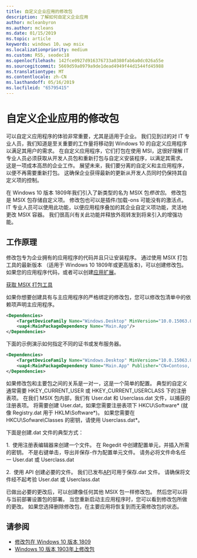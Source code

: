 ```yaml
---
title: 自定义企业应用的修改包
description: 了解如何自定义企业应用
author: mcleanbyron
ms.author: mcleans
ms.date: 01/15/2019
ms.topic: article
keywords: windows 10，uwp msix
ms.localizationpriority: medium
ms.custom: RS5, seodec18
ms.openlocfilehash: 142fce0927d916376733a0380fab6a0dc026a55e
ms.sourcegitcommit: 5669d59a0979a9de1dead4949f44d1544fd45988
ms.translationtype: MT
ms.contentlocale: zh-CN
ms.lasthandoff: 05/16/2019
ms.locfileid: "65795415"
---
```

# <a name="customize-your-enterprise-apps-with-modification-packages"></a>自定义企业应用的修改包 

可以自定义应用程序的体验非常重要，尤其是适用于企业。 我们见到过的对 IT 专业人员，我们知道是至关重要的工作量将移动到 Windows 10 的自定义应用程序以满足其用户的需求。 在自定义应用程序，它们打包在使用 MSI，这很好理解 IT 专业人员必须获取从开发人员包和重新打包与自定义安装程序，以满足其需求。 这是一项成本高昂的企业工作。 展望未来，我们要分离的自定义和主应用程序，以便不再需要重新打包。 这确保企业获得最新的更新从开发人员同时仍保持其自定义项的控制。

在 Windows 10 版本 1809年我们引入了新类型的名为 MSIX 包*修改包*。 修改包是 MSIX 包存储自定义项。 修改包也可以是插件/加载-ons 可能没有的激活点。 IT 专业人员可以使用此功能，以便应用程序叠加的其企业自定义项功能，灵活地更改 MSIX 容器。 我们很高兴有关此功能并释放外观转发到将来引入的增强功能。 

## <a name="how-it-works"></a>工作原理

修改包专为企业拥有的应用程序的代码并且只让安装程序。 通过使用 MSIX 打包工具的最新版本 （适用于 Windows 10 1809年或更高版本)，可以创建修改包。 如果您的应用程序代码，或者可以创建[应用扩展](https://docs.microsoft.com/windows/uwp/launch-resume/how-to-create-an-extension)。 

<div class="nextstepaction"><p><a class="x-hidden-focus" href="https://www.microsoft.com/en-us/p/msix-packaging-tool/9n5lw3jbcxkf" data-linktype="external">获取 MSIX 打包工具</a></p></div>

如果你想要创建具有与主应用程序的严格绑定的修改包，您可以修改包清单中的依赖项声明主应用程序。 

``` xml
<Dependencies>
    <TargetDeviceFamily Name="Windows.Desktop" MinVersion="10.0.15063.0"/>
    <uap4:MainPackageDependency Name="Main.App"/>
</Dependencies>
```

下面的示例演示如何指定不同的证书或发布服务器。

``` xml
<Dependencies>
    <TargetDeviceFamily Name="Windows.Desktop" MinVersion="10.0.15063.0"/>
    <uap4:MainPackageDependency Name="Main.App" Publisher="CN=Contoso, C=US" />
</Dependencies>

```

如果修改包和主要包之间的关系是一对一，这是一个简单的配置。 典型的自定义通常需要 HKEY_CURRENT_USER 或 HKEY_CURRENT_USERCLASS 下的注册表项。 在我们 MSIX 包内部，我们有 User.dat 和 Userclass.dat 文件，以捕获的注册表项。 将需要创建 User.dat，如果您需要注册表项下 HKCU\Software\* (就像 Registry.dat 用于 HKLM\Software\*)。 如果您需要在 HKCU\Sofware\Classes 的密钥，请使用 Userclass.dat\*。 

下面是创建.dat 文件的典型方式： 

1.  使用注册表编辑器来创建一个文件。 在 Regedit 中创建配置单元，并插入所需的密钥。 不是右键单击，导出并保存-作为配置单元文件。 请务必将文件命名任一 User.dat 或 Userclass.dat

2.  使用 API 创建必要的文件。 我们已发布[API](https://msdn.microsoft.com/en-us/library/ee210773(v=vs.85).aspx)可用于保存.dat 文件。 请确保将文件经不起考验 User.dat 或 Userclass.dat

已做出必要的更改后，可以创建像任何其他 MSIX 包一样修改包。 然后您可以将与当前部署设置包的部署。 当您重新启动主应用程序时，您可以看到修改包所做的更改。 如果您选择删除修改包，在主要应用将恢复到而无需修改包的状态。 

## <a name="see-also"></a>请参阅
- [修改包在 Windows 10 版本 1809](modification-package-1809-update.md)
- [Windows 10 版本 1903年上修改包](modification-package-1903.md)
